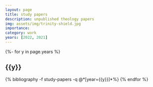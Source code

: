 ```yaml
---
layout: page
title: study papers
description: unpublished theology papers
img: assets/img/trinity-shield.jpg
importance: 
category: work
years: [2022, 2021]
---
```


<!-- _pages/publications.md -->
<div class="publications">

{%- for y in page.years %}
  <h2 class="year">{{y}}</h2>
  {% bibliography -f study-papers -q @*[year={{y}}]*%}
{% endfor %}

</div>


